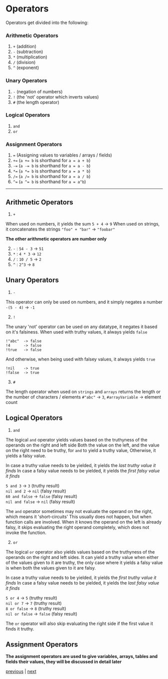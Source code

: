 <h1>Operators</h1>

Operators get divided into the following:

<h3>Arithmetic Operators</h3>

1. `+` (addition)
2. `-` (subtraction)
3. `*` (multiplication)
4. `/` (division)
5. `^` (exponent) 

<h3>Unary Operators</h3>

1. `-` (negation of numbers)
2. `!` (the 'not' operator which inverts values)
3. `#` (the length operator)

<h3>Logical Operators</h3>

1. `and`
2. `or`

<h3>Assignment Operators</h3>

1. `=` (Assigning values to variables / arrays / fields)
2. `+=` (`a += b` is shorthand for `a = a + b`)
3. `-=` (`a -= b` is shorthand for `a = a - b`)
4. `*=` (`a *= b` is shorthand for `a = a * b`)
5. `/=` (`a /= b` is shorthand for `a = a / b`)
6. `^=` (`a ^= b` is shorthand for `a = a^b`)
<hr>

<h2>Arithmetic Operators</h2>

1. `+`

When used on numbers, it yields the sum   `5 + 4` -> `9`
When used on strings, it concatenates the strings   `"foo" + "bar"` -> `"foobar"`

<b> The other arithmetic operators are number only </b>

2. `-` : `54 - 3` -> `51`
3. `*` : `4 * 3` -> `12`
4. `/` : `10 / 5` -> `2`
5. `^` : `2^3` -> `8`

<h2>Unary Operators</h2>

1. `-`

This operator can only be used on numbers, and it simply negates a number `-(5 - 4)` -> `-1` 

2. `!`

The unary 'not' operator can be used on any datatype, it negates it based on it's falsiness.
When used with truthy values, it always yields `false`    
```
!"abc"  -> false
!4      -> false   
!true   -> false
```
And otherwise, when being used with falsey values, it always yields `true`    
```
!nil    -> true   
!false  -> true
```

3. `#`

The length operator when used on `strings` and `arrays` returns the length or the number of characters / elements 
`#"abc"` -> `3`,  `#arrayVariable` -> element count 
    
<h2>Logical Operators</h2>

1. `and` 

The logical `and` operator yields values based on the truthyness of the operands on the right and left side 
Both the value on the left, and the value on the right need to be truthy, for `and` to yield a truthy value,
Otherwise, it yields a falsy value.

In case a truthy value needs to be yielded, it yields the <i>last truthy value it finds</i>
In case a falsy value needs to be yielded, it yields the <i>first falsy value it finds</i>

`5 and 3`       -> `3`      (truthy result)<br>
`nil and 2`     -> `nil`    (falsy result)<br>
`60 and false`  -> `false`  (falsy result)<br>
`nil and false` -> `nil`    (falsy result)<br>

The `and` operator sometimes may not evaluate the operand on the right, which means it 'short-circuits'
This usually does not happen, but when function calls are involved.
When it knows the operand on the left is already falsy, it skips evaluating the right operand completely,
which does not invoke the function.

2. `or`

The logical `or` operator also yields values based on the truthyness of the operands on the right and left sides.
It can yield a truthy value when either of the values given to it are truthy, the only case where it yields a falsy value 
is when both the values given to it are falsy. 

In case a truthy value needs to be yielded, it yields the <i>first truthy value it finds</i>
In case a falsy value needs to be yielded, it yields the <i>last falsy value it finds</i>

`5 or 4`        -> `5`      (truthy result)<br>
`nil or 7`      -> `7`      (truthy result)<br>
`8 or false`    -> `8`      (truthy result)<br>
`nil or false`  -> `false`  (falsy result)<br>

The `or` operator will also skip evaluating the right side if the first value it finds it truthy.

<h2>Assignment Operators</h2>

<b>The assignment operators are used to give variables, arrays, tables and fields their values, they
will be discussed in detail later</b>

[previous](/docs/datatypes.md) | [next](/docs/variables.md)
